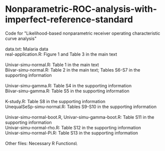 # Nonparametric-ROC-analysis-with-imperfect-reference-standard
Code for "Likelihood-based nonparametric receiver operating characteristic curve analysis"
\
\
data.txt: Malaria data\
real-application.R: Figure 1 and Table 3 in the main text\
\
Univar-simu-normal.R: Table 1 in the main text\
Biivar-simu-normal.R: Table 2 in the main text; Tables S6-S7 in the
supporting information\
\
Univar-simu-gamma.R: Table S4 in the supporting information\
Biivar-simu-gamma.R: Table S5 in the supporting information\
\
K-study.R: Table S8 in the supporting information\
UnequalSeSp-simu-normal.R: Tables S9-S10 in the supporting information\
\
Univar-simu-normal-boot.R, Univar-simu-gamma-boot.R: Table S11 in the
supporting information\
Univar-simu-normal-rho.R: Table S12 in the supporting information\
Univar-simu-normal-Pi.R: Table S13 in the supporting information\
\
Other files: Necessary R Functions\
